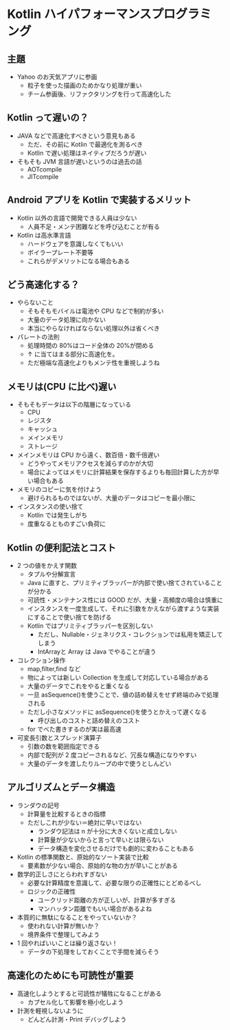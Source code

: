 # Kotlin ハイパフォーマンスプログラミング

## 主題

- Yahoo のお天気アプリに参画
  - 粒子を使った描画のためかなり処理が重い
  - チーム参画後、リファクタリングを行って高速化した

## Kotlin って遅いの？

- JAVA などで高速化すべきという意見もある
  - ただ、その前に Kotlin で最適化を測るべき
  - Kotlin で遅い処理はネイティブだろうが遅い
- そもそも JVM 言語が遅いというのは過去の話
  - AOTcompile
  - JITcompile

## Android アプリを Kotlin で実装するメリット

- Kotlin 以外の言語で開発できる人員は少ない
  - 人員不足・メンテ困難などを呼び込むことが有る
- Kotlin は高水準言語
  - ハードウェアを意識しなくてもいい
  - ボイラープレート不要等
  - これらがデメリットになる場合もある

## どう高速化する？

- やらないこと
  - そもそもモバイルは電池や CPU などで制約が多い
  - 大量のデータ処理に向かない
  - 本当にやらなければならない処理以外は省くべき
- パレートの法則
  - 処理時間の 80%はコード全体の 20%が閉める
  - ↑ に当てはまる部分に高速化を。
  - ただ極端な高速化よりもメンテ性を重視しようね

## メモリは(CPU に比べ)遅い

- そもそもデータは以下の階層になっている
  - CPU
  - レジスタ
  - キャッシュ
  - メインメモリ
  - ストレージ
- メインメモリは CPU から遠く、数百倍・数千倍遅い
  - どうやってメモリアクセスを減らすのかが大切
  - 場合によってはメモリに計算結果を保存するよりも毎回計算した方が早い場合もある
- メモリのコピーに気を付けよう
  - 避けられるものではないが、大量のデータはコピーを最小限に
- インスタンスの使い捨て
  - Kotlin では発生しがち
  - 度重なるとものすごい負荷に

## Kotlin の便利記法とコスト

- 2 つの値をかえす関数
  - タプルや分解宣言
  - Java に直すと、プリミティブラッパーが内部で使い捨てされていることが分かる
  - 可読性・メンテナンス性には GOOD だが、大量・高頻度の場合は慎重に
  - インスタンスを一度生成して、それに引数をかえながら渡すような実装にすることで使い捨てを防げる
  - Kotlin ではプリミティブラッパーを区別しない
    - ただし、Nullable・ジェネリクス・コレクションでは私用を矯正してしまう
    - IntArrayと Array<Int> は Java でやることが違う
- コレクション操作
  - map,filter,find など
  - 物によっては新しい Collection を生成して対応している場合がある
  - 大量のデータでこれをやると重くなる
  - 一旦 asSequence()を使うことで、値の詰め替えをせず終端のみで処理される
  - ただし小さなメソッドに asSequence()を使うとかえって遅くなる
    - 呼び出しのコストと詰め替えのコスト
  - for でべた書きするのが実は最高速
- 可変長引数とスプレッド演算子
  - 引数の数を範囲指定できる
  - 内部で配列が 2 度コピーされるなど、冗長な構造になりやすい
  - 大量のデータを渡したりループの中で使うとしんどい

## アルゴリズムとデータ構造

- ランダウの記号
  - 計算量を比較するときの指標
  - ただしこれが少ない＝絶対に早いではない
    - ランダウ記法は n が十分に大きくないと成立しない
    - 計算量が少ないからと言って早いとは限らない
    - データ構造を変化させるだけでも劇的に変わることもある
- Kotlin の標準関数と、原始的なソート実装で比較
  - 要素数が少ない場合、原始的な物の方が早いことがある
- 数学的正しさにとらわれすぎない
  - 必要な計算精度を意識して、必要な限りの正確性にとどめるべし
  - ロジックの正確性
    - ユークリッド距離の方が正しいが、計算が多すぎる
    - マンハッタン距離でもいい場合があるよね
- 本質的に無駄になることをやっていないか？
  - 使われない計算が無いか？
  - 境界条件で整理してみよう
- 1 回やればいいことは繰り返さない！
  - データの下処理をしておくことで手間を減らそう

## 高速化のためにも可読性が重要

- 高速化しようとすると可読性が犠牲になることがある
  - カプセル化して影響を極小化しよう
- 計測を軽視しないように
  - どんどん計測・Print デバッグしよう
